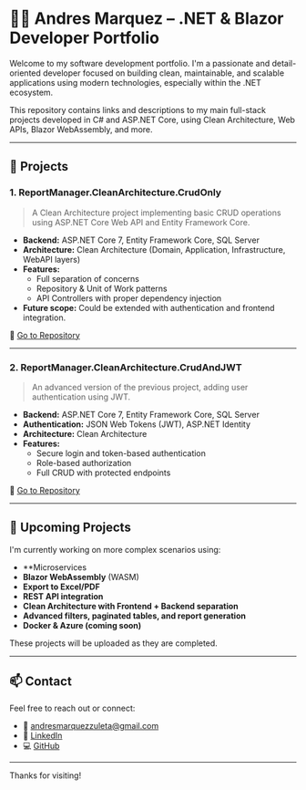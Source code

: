 # 🧑‍💻 Andres Marquez – .NET & Blazor Developer Portfolio

Welcome to my software development portfolio. I'm a passionate and detail-oriented developer focused on building clean, maintainable, and scalable applications using modern technologies, especially within the .NET ecosystem.

This repository contains links and descriptions to my main full-stack projects developed in C# and ASP.NET Core, using Clean Architecture, Web APIs, Blazor WebAssembly, and more.

---

## 📁 Projects

### 1. ReportManager.CleanArchitecture.CrudOnly

> A Clean Architecture project implementing basic CRUD operations using ASP.NET Core Web API and Entity Framework Core.

- **Backend:** ASP.NET Core 7, Entity Framework Core, SQL Server
- **Architecture:** Clean Architecture (Domain, Application, Infrastructure, WebAPI layers)
- **Features:**  
  - Full separation of concerns  
  - Repository & Unit of Work patterns  
  - API Controllers with proper dependency injection  
- **Future scope:** Could be extended with authentication and frontend integration.

🔗 [Go to Repository](https://github.com/andresmarz/ReportManager.CleanArchitecture.CrudOnly)

---

### 2. ReportManager.CleanArchitecture.CrudAndJWT

> An advanced version of the previous project, adding user authentication using JWT.

- **Backend:** ASP.NET Core 7, Entity Framework Core, SQL Server
- **Authentication:** JSON Web Tokens (JWT), ASP.NET Identity
- **Architecture:** Clean Architecture
- **Features:**  
  - Secure login and token-based authentication  
  - Role-based authorization  
  - Full CRUD with protected endpoints  

🔗 [Go to Repository](https://github.com/andresmarz/ReportManager.CleanArchitecture.CrudAndJWT)

---

## 🚧 Upcoming Projects

I'm currently working on more complex scenarios using:
- **Microservices
- **Blazor WebAssembly** (WASM)
- **Export to Excel/PDF**
- **REST API integration**
- **Clean Architecture with Frontend + Backend separation**
- **Advanced filters, paginated tables, and report generation**
- **Docker & Azure (coming soon)**

These projects will be uploaded as they are completed.

---

## 📫 Contact

Feel free to reach out or connect:

- 📧 andresmarquezzuleta@gmail.com  
- 💼 [LinkedIn](https://www.linkedin.com/in/gustavomarquezzuleta/)  
- 💻 [GitHub](https://github.com/andresmarz)

---

Thanks for visiting!
